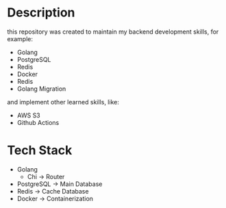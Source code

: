 # Description
this repository was created to maintain my backend development skills, for example:
- Golang
- PostgreSQL
- Redis
- Docker
- Redis
- Golang Migration

and implement other learned skills, like: 
- AWS S3
- Github Actions

# Tech Stack
- Golang
    - Chi -> Router
- PostgreSQL -> Main Database
- Redis -> Cache Database
- Docker -> Containerization